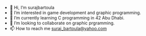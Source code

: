 - 👋 Hi, I’m surajbartoula
- 👀 I’m interested in game development and graphic programming.
- 🌱 I’m currently learning C programming in 42 Abu Dhabi.
- 💞️ I’m looking to collaborate on graphic prgramming.
- 📫 How to reach me suraj_bartoula@yahoo.com

<!---
surajbartoula/surajbartoula is a ✨ special ✨ repository because its `README.md` (this file) appears on your GitHub profile.
You can click the Preview link to take a look at your changes.
--->
